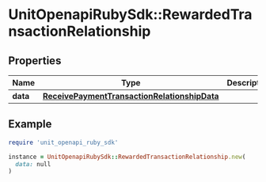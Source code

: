 # UnitOpenapiRubySdk::RewardedTransactionRelationship

## Properties

| Name | Type | Description | Notes |
| ---- | ---- | ----------- | ----- |
| **data** | [**ReceivePaymentTransactionRelationshipData**](ReceivePaymentTransactionRelationshipData.md) |  |  |

## Example

```ruby
require 'unit_openapi_ruby_sdk'

instance = UnitOpenapiRubySdk::RewardedTransactionRelationship.new(
  data: null
)
```

